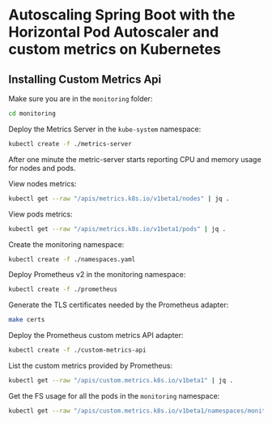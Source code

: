 # Autoscaling Spring Boot with the Horizontal Pod Autoscaler and custom metrics on Kubernetes

## Installing Custom Metrics Api

Make sure you are in the `monitoring` folder:

```bash
cd monitoring
```

Deploy the Metrics Server in the `kube-system` namespace:

```bash
kubectl create -f ./metrics-server
```

After one minute the metric-server starts reporting CPU and memory usage for nodes and pods.

View nodes metrics:

```bash
kubectl get --raw "/apis/metrics.k8s.io/v1beta1/nodes" | jq .
```

View pods metrics:

```bash
kubectl get --raw "/apis/metrics.k8s.io/v1beta1/pods" | jq .
```

Create the monitoring namespace:

```bash
kubectl create -f ./namespaces.yaml
```

Deploy Prometheus v2 in the monitoring namespace:

```bash
kubectl create -f ./prometheus
```

Generate the TLS certificates needed by the Prometheus adapter:

```bash
make certs
```

Deploy the Prometheus custom metrics API adapter:

```bash
kubectl create -f ./custom-metrics-api
```

List the custom metrics provided by Prometheus:

```bash
kubectl get --raw "/apis/custom.metrics.k8s.io/v1beta1" | jq .
```

Get the FS usage for all the pods in the `monitoring` namespace:

```bash
kubectl get --raw "/apis/custom.metrics.k8s.io/v1beta1/namespaces/monitoring/pods/*/fs_usage_bytes" | jq .
```